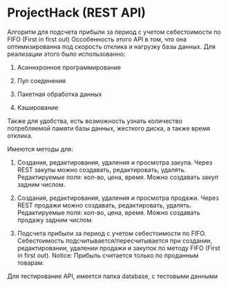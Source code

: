 # ProjectHack (REST API)
Алгоритм для подсчета прибыли за период с учетом себестоимости по FIFO (First in first out)
Оссобенность этого API в том, что она оптимизированна под скорость отклика и нагрузку базы данных.
Для реализации этого было использованно:
1) Асиннхронное программирование

3) Пул соеденения

4) Пакетная обработка данных

6) Кэширование

Также для удобства, есть возможность узнать количество потребляемой памяти базы данных, жесткого диска, а также время отклика.

Имеются методы для:
1) Создания, редактирования, удаления и просмотра закупа.
Через REST закупы можно создавать, редактировать, удалять. Редактируемые поля: кол-во, цена, время. Можно создавать закуп задним числом.

2) Создания, редактирования, удаления и просмотра продажи.
Через REST продажи можно создавать, редактировать, удалять. Редактируемые поля: кол-во, цена, время. Можно создавать продажу задним числом.

3) Подсчета прибыли за период с учетом себестоимости по FIFO.
Себестоимость подсчитывается/пересчитывается при создании, редактировании, удалении продажи и закупок по методу FIFO (First in first out).
Notice: Прибыль считается только по проданным товарам.

Для тестирование API, имеется папка database, с тестовыми данными
